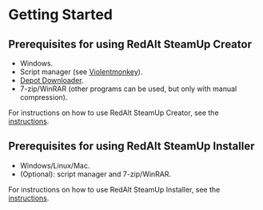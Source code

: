 # Getting Started

## Prerequisites for using RedAlt SteamUp Creator
- Windows.
- Script manager (see [Violentmonkey](https://github.com/Violentmonkey/Violentmonkey)).
- [Depot Downloader](https://github.com/SteamRE/DepotDownloader/releases/latest).
- 7-zip/WinRAR (other programs can be used, but only with manual compression).

For instructions on how to use RedAlt SteamUp Creator, see the [instructions](Using-the-Creator.md).

## Prerequisites for using RedAlt SteamUp Installer
- Windows/Linux/Mac.
- (Optional): script manager and 7-zip/WinRAR.

For instructions on how to use RedAlt SteamUp Installer, see the [instructions](Using-the-Installer.md).
